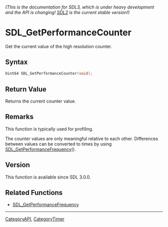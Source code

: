 ###### (This is the documentation for SDL3, which is under heavy development and the API is changing! [SDL2](https://wiki.libsdl.org/SDL2/) is the current stable version!)
# SDL_GetPerformanceCounter

Get the current value of the high resolution counter.

## Syntax

```c
Uint64 SDL_GetPerformanceCounter(void);

```

## Return Value

Returns the current counter value.

## Remarks

This function is typically used for profiling.

The counter values are only meaningful relative to each other. Differences
between values can be converted to times by using
[SDL_GetPerformanceFrequency](SDL_GetPerformanceFrequency.md)().

## Version

This function is available since SDL 3.0.0.

## Related Functions

* [SDL_GetPerformanceFrequency](SDL_GetPerformanceFrequency.md)

----
[CategoryAPI](CategoryAPI.md), [CategoryTimer](CategoryTimer.md)
